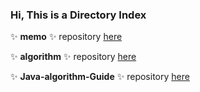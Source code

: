 ### Hi, This is a Directory Index


✨ **memo** ✨ repository  [here](https://github.com/yanfeng1012/memo) 

✨ **algorithm** ✨ repository [here](https://github.com/yanfeng1012/algorithm) 

✨ **Java-algorithm-Guide** ✨ repository [here](https://github.com/yanfeng1012/Algorithm-Guide) 
